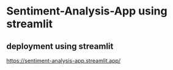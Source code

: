 # Sentiment-Analysis-App using streamlit

## deployment using streamlit
https://sentiment-analysis-app.streamlit.app/
